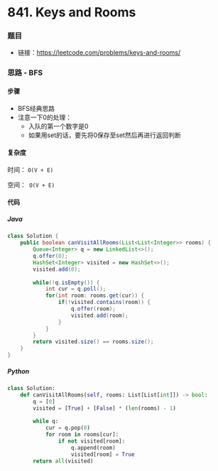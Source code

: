 # 841. Keys and Rooms

### 题目

- 链接：https://leetcode.com/problems/keys-and-rooms/



### 思路 - BFS

#### 步骤

- BFS经典思路
- 注意一下0的处理：
  - 入队的第一个数字是0
  - 如果用set的话，要先将0保存至set然后再进行返回判断



#### 复杂度

时间： `O(V + E)`

空间：` O(V + E)`



#### 代码

##### Java

```java
class Solution {
    public boolean canVisitAllRooms(List<List<Integer>> rooms) {
        Queue<Integer> q = new LinkedList<>();
        q.offer(0);
        HashSet<Integer> visited = new HashSet<>();
        visited.add(0);
        
        while(!q.isEmpty()) {
            int cur = q.poll();
            for(int room: rooms.get(cur)) {
                if(!visited.contains(room)) {
                    q.offer(room);
                    visited.add(room);
                }
            }
        }
        return visited.size() == rooms.size();
    }
}
```



##### Python

```python
class Solution:
    def canVisitAllRooms(self, rooms: List[List[int]]) -> bool:
        q = [0]
        visited = [True] + [False] * (len(rooms) - 1)
        
        while q:
            cur = q.pop(0)
            for room in rooms[cur]:
                if not visited[room]:
                    q.append(room)
                    visited[room] = True
        return all(visited)
```

